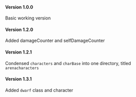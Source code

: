 #### Version 1.0.0
Basic working version

#### Version 1.2.0
Added damageCounter and selfDamageCounter

#### Version 1.2.1
Condensed `characters` and `charBase` into one directory, titled `arenacharacters`

#### Version 1.3.1
Added `dwarf` class and character